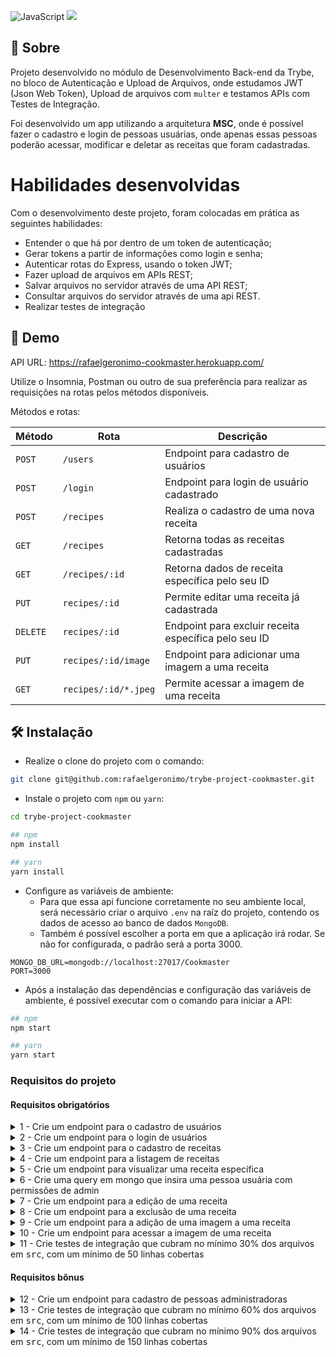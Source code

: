 ![JavaScript](https://img.shields.io/badge/javascript-%23323330.svg?style=for-the-badge&logo=javascript&logoColor=%23F7DF1E)
![](https://socialify.git.ci/rafaelgeronimo/trybe-project-cookmaster/image?description=1&descriptionEditable=%5BTrybe%20Project%5D%20Cookmaster&font=Bitter&language=1&owner=1&pattern=Brick%20Wall&theme=Light)

## 📗 Sobre

Projeto desenvolvido no módulo de Desenvolvimento Back-end da Trybe, no bloco de Autenticação e Upload de Arquivos, onde estudamos JWT (Json Web Token), Upload de arquivos com `multer` e testamos APIs com Testes de Integração.

Foi desenvolvido um app utilizando a arquitetura **MSC**, onde é possível fazer o cadastro e login de pessoas usuárias, onde apenas essas pessoas poderão acessar, modificar e deletar as receitas que foram cadastradas.

# Habilidades desenvolvidas

Com o desenvolvimento deste projeto, foram colocadas em prática as seguintes habilidades:

- Entender o que há por dentro de um token de autenticação;
- Gerar tokens a partir de informações como login e senha;
- Autenticar rotas do Express, usando o token JWT;
- Fazer upload de arquivos em APIs REST;
- Salvar arquivos no servidor através de uma API REST;
- Consultar arquivos do servidor através de uma api REST.
- Realizar testes de integração

## 🚀 Demo
API URL: https://rafaelgeronimo-cookmaster.herokuapp.com/

Utilize o Insomnia, Postman ou outro de sua preferência para realizar as requisições na rotas pelos métodos disponíveis.

Métodos e rotas:

|Método|Rota|Descrição|
|---|---|---|
|`POST`|`/users`|Endpoint para cadastro de usuários|
|`POST`|`/login`|Endpoint para login de usuário cadastrado|
|`POST`|`/recipes`|Realiza o cadastro de uma nova receita|
|`GET`|`/recipes`|Retorna todas as receitas cadastradas|
|`GET`|`/recipes/:id`|Retorna dados de receita específica pelo seu ID|
|`PUT`|`recipes/:id`|Permite editar uma receita já cadastrada|
|`DELETE`|`recipes/:id`|Endpoint para excluir receita específica pelo seu ID|
|`PUT`|`recipes/:id/image`|Endpoint para adicionar uma imagem a uma receita|
|`GET`|`recipes/:id/*.jpeg`|Permite acessar a imagem de uma receita|

## 🛠 Instalação
- Realize o clone do projeto com o comando:
```sh
git clone git@github.com:rafaelgeronimo/trybe-project-cookmaster.git
```
- Instale o projeto com `npm` ou `yarn`:
```sh
cd trybe-project-cookmaster

## npm
npm install

## yarn
yarn install
```
- Configure as variáveis de ambiente:
  - Para que essa api funcione corretamente no seu ambiente local, será necessário criar o arquivo `.env` na raíz do projeto, contendo os dados de acesso ao banco de dados `MongoDB`.
  - Também é possível escolher a porta em que a aplicação irá rodar. Se não for configurada, o padrão será a porta 3000.
```
MONGO_DB_URL=mongodb://localhost:27017/Cookmaster
PORT=3000
```
- Após a instalação das dependências e configuração das variáveis de ambiente, é possível executar com o comando para iniciar a API:
```sh
## npm
npm start

## yarn
yarn start
```

### Requisitos do projeto
#### Requisitos obrigatórios
<details>
  <summary>
    1 - Crie um endpoint para o cadastro de usuários
  </summary>
  <ul>
    <li>
      A rota deve ser (<kbd>/users</kbd>).
    </li>
    <li>
      No banco um usuário precisa ter os campos Email, Senha, Nome e Role.
    </li>
    <li>
      Para criar um usuário através da API, todos os campos são obrigatórios, com exceção do Role.
    </li>
    <li>
      O campo Email deve ser único.
    </li>
    <li>
      Usuários criados através desse endpoint devem ter seu campo Role com o atributo _user_, ou seja, devem ser usuários comuns, e não admins.
    </li>
    <li>
      O body da requisição deve conter o seguinte formato:
      <pre>
        {
          "name": "string",
          "email": "string",
          "password": "string"
        }
      </pre>
    </li>
    <li>
      Não use <kbd>bcrypt</kbd> ou outra biblioteca para encriptar a senha, para que o avaliador funcione corretamente.
    </li>
  </ul>
</details>
<details>
  <summary>
    2 - Crie um endpoint para o login de usuários
  </summary>
  <ul>
    <li>
      A rota deve ser (<kbd>/login</kbd>).
    </li>
    <li>
      A rota deve receber os campos Email e Senha e esses campos devem ser validados no banco de dados.
    </li>
    <li>
      Na configuração do <kbd>JWT</kbd> **não use variáveis de ambientes** para não ter conflito com o avaliador.
    </li>
    <li>
      Um token <kbd>JWT</kbd> deve ser gerado e retornado caso haja sucesso no login. No seu payload deve estar presente o id, email e role do usuário.
    </li>
    <li>
      O body da requisição deve conter o seguinte formato:
      <pre>
        {
          "email": "string",
          "password": "string"
        }
      </pre>
    </li>
  </ul>
</details>
<details>
  <summary>
    3 - Crie um endpoint para o cadastro de receitas
  </summary>
  <ul>
    <li>
      A rota deve ser (<kbd>/recipes</kbd>).
    </li>
    <li>
      A receita só pode ser criada caso o usuário esteja logado e o token <kbd>JWT</kbd> validado.
    </li>
    <li>
      No banco, a receita deve ter os campos Nome, Ingredientes, Modo de preparo, URL da imagem e Id do Autor.
    </li>
    <li>
      Nome, ingredientes e modo de preparo devem ser recebidos no corpo da requisição, com o seguinte formato:
      <pre>
        {
          "name": "string",
          "ingredients": "string",
          "preparation": "string"
        }
      </pre>
    </li>
    <li>
      O campo dos ingredientes pode ser um campo de texto aberto.
    </li>
    <li>
      O campo ID do autor, deve ser preenchido automaticamente com o ID do usuário logado, que deve ser extraído do token JWT.
    </li>
    <li>
      A URL da imagem será preenchida através de outro endpoint
    </li>
  </ul>
</details>
<details>
  <summary>
    4 - Crie um endpoint para a listagem de receitas
  </summary>
  <ul>
    <li>
      A rota deve ser (<kbd>/recipes</kbd>).
    </li>
    <li>
      A rota pode ser acessada por usuários logados ou não
    </li>
  </ul>
</details>
<details>
  <summary>
    5 - Crie um endpoint para visualizar uma receita específica
  </summary>
  <ul>
    <li>
      A rota deve ser (<kbd>/recipes/:id</kbd>).
    </li>
    <li>
      A rota pode ser acessada por usuários logados ou não
    </li>
  </ul>
</details>
<details>
  <summary>
    6 - Crie uma query em mongo que insira uma pessoa usuária com permissões de admin
  </summary>
  <ul>
    <li>
      Crie um arquivo <kbd>seed.js</kbd> na raiz do projeto com uma query do Mongo DB capaz de inserir um usuário na coleção _users_ com os seguintes valores:
      <pre>
        <kbd>{ name: 'admin', email: 'root@email.com', password: 'admin', role: 'admin' }</kbd>
      </pre>
      <strong>Obs.:</strong> Esse usuário tem o poder de criar, deletar, atualizar ou remover qualquer receita, independente de quem a cadastrou. Isso será solicitado ao longo dos próximos requisitos.
    </li>
  </ul>
</details>
<details>
  <summary>
    7 - Crie um endpoint para a edição de uma receita
  </summary>
  <ul>
    <li>
      A rota deve ser (<kbd>/recipes/:id</kbd>).
    </li>
    <li>
      A receita só pode ser atualizada caso o usuário esteja logado e o token <kbd>JWT</kbd> validado.
    </li>
    <li>
      A receita só pode ser atualizada caso pertença ao usuário logado, ou caso esse usuário seja um admin.
    </li>
    <li>
      O corpo da requisição deve receber o seguinte formato:
      <pre>
        {
          "name": "string",
          "ingredients": "string",
          "preparation": "string"
        }
      </pre>
    </li>
  </ul>
</details>
<details>
  <summary>
    8 - Crie um endpoint para a exclusão de uma receita
  </summary>
  <ul>
    <li>
      A rota deve ser (<kbd>/recipes/:id</kbd>).
    </li>
    <li>
      A receita só pode ser excluída caso o usuário esteja logado e o token <kbd>JWT</kbd> validado.
    </li>
    <li>
      A receita só pode ser excluída caso pertença ao usuário logado, ou caso o usuário logado seja um admin.
    </li>
  </ul>
</details>
<details>
  <summary>
    9 - Crie um endpoint para a adição de uma imagem a uma receita
  </summary>
  <ul>
    <li>
      A rota deve ser (<kbd>/recipes/:id/image/</kbd>).
    </li>
    <li>
      A imagem deve ser lida do campo <kbd>image</kbd>.
    </li>
    <li>
      O endpoint deve aceitar requisições no formato <kbd>multipart/form-data</kbd>.
    </li>
    <li>
      A receita só pode ser atualizada caso o usuário esteja logado e o token <kbd>JWT</kbd> validado.
    </li>
    <li>
      A receita só pode ser atualizada caso pertença ao usuário logado ou caso o usuário logado seja admin.
    </li>
    <li>
      O upload da imagem deverá ser feito utilizando o <kbd>Multer</kbd>.
    </li>
    <li>
      O nome do arquivo deve ser o ID da receita, e sua extensão <kbd>.jpeg</kbd>.
    </li>
    <li>
      A URL completa para acessar a imagem através da API deve ser gravada no banco de dados, junto com os dados da receita.
    </li>
  </ul>
</details>
<details>
  <summary>
    10 - Crie um endpoint para acessar a imagem de uma receita
  </summary>
  <ul>
    <li>
      As imagens devem estar disponíveis através da rota <kbd>/images/<id-da-receita>.jpeg</kbd> na API.
    </li>
  </ul>
</details>
<details>
  <summary>
    11 - Crie testes de integração que cubram no mínimo 30% dos arquivos em <kbd>src</kbd>, com um mínimo de 50 linhas cobertas
  </summary>
  <ul>
    <li>
      Os testes de integração devem ser criados na pasta <kbd>./src/integration-tests</kbd>, essa pasta **não pode ser renomeada ou removida**;
    </li>
    <li>
      O arquivo <kbd>change.me.test.js</kbd> pode ser alterado, renomeado ou removido;
    </li>
    <li>
      Os testes devem ser criados usando o instrumental e boas práticas apresentado nos conteúdos de testes do course;
    </li>
    <li>
      Para rodar os testes, utilize o comando <kbd>npm run dev:test</kbd>;
    </li>
    <li>
      Para visualizar a cobertura, utilize o comando <kbd>npm run dev:test:coverage</kbd>;
    </li>
  </ul>
</details>

#### Requisitos bônus
<details>
  <summary>
    12 - Crie um endpoint para cadastro de pessoas administradoras
  </summary>
  <ul>
    <li>
      A rota deve ser (<kbd>/users/admin</kbd>).
    </li>
    <li>
      Só será possível adicionar um admin caso esta ação esteja sendo feita por outro admin, portanto, deve ser validado se há um admin logado.
    </li>
    <li>
      Por padrão, as requisições pra esse endpoint devem adicionar um usuário com a role _admin_.
    </li>
    <li>
      O corpo da requisição deve ter o seguinte formato:
      <pre>
        {
          "name": "string",
          "email": "string",
          "password": "string"
        }
      </pre>
    </li>
  </ul>
</details>
<details>
  <summary>
    13 - Crie testes de integração que cubram no mínimo 60% dos arquivos em <kbd>src</kbd>, com um mínimo de 100 linhas cobertas
  </summary>
  <ul>
    <li>
      Os testes de integração devem ser criados na pasta <kbd>./src/integration-tests</kbd>, essa pasta **não pode ser renomeada ou removida**;
    </li>
    <li>
      O arquivo <kbd>change.me.test.js</kbd> pode ser alterado, renomeado ou removido;
    </li>
    <li>
      Os testes devem ser criados usando o instrumental e boas práticas apresentado nos conteúdos de testes do course;
    </li>
    <li>
      Para rodar os testes, utilize o comando <kbd>npm run dev:test</kbd>;
    </li>
    <li>
      Para visualizar a cobertura, utilize o comando <kbd>npm run dev:test:coverage</kbd>;
    </li>
  </ul>
</details>
<details>
  <summary>
    14 - Crie testes de integração que cubram no mínimo 90% dos arquivos em <kbd>src</kbd>, com um mínimo de 150 linhas cobertas
  </summary>
  <ul>
    <li>
      Os testes de integração devem ser criados na pasta <kbd>./src/integration-tests</kbd>, essa pasta **não pode ser renomeada ou removida**;
    </li>
    <li>
      O arquivo <kbd>change.me.test.js</kbd> pode ser alterado, renomeado ou removido;
    </li>
    <li>
      Os testes devem ser criados usando o instrumental e boas práticas apresentado nos conteúdos de testes do course;
    </li>
    <li>
      Para rodar os testes, utilize o comando <kbd>npm run dev:test</kbd>;
    </li>
    <li>
      Para visualizar a cobertura, utilize o comando <kbd>npm run dev:test:coverage</kbd>;
    </li>
  </ul>
</details>
